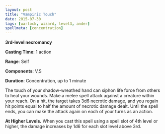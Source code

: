```yaml
---
layout: post
title: "Vampiric Touch"
date: 2015-07-30
tags: [warlock, wizard, level3, ander]
spellmeta: [concentration]
---
```


**3rd-level necromancy**

**Casting Time**: 1 action

**Range**: Self

**Components**: V,S

**Duration**: Concentration, up to 1 minute

The touch of your shadow-wreathed hand can siphon life force from others to heal your wounds. Make a melee spell attack against a creature within your reach. On a hit, the target takes 3d6 necrotic damage, and you regain hit points equal to half the amount of necrotic damage dealt. Until the spell ends, you can make the attack again on each of your turns as an action. 

**At Higher Levels.** When you cast this spell using a spell slot of 4th level or higher, the damage increases by 1d6 for each slot level above 3rd.
